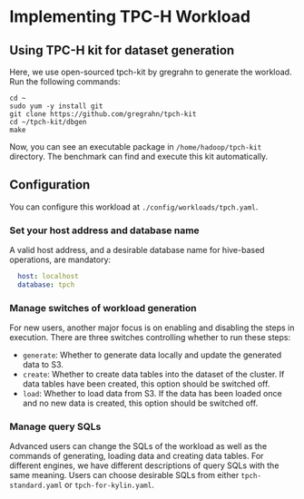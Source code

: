 # Implementing TPC-H Workload
## Using TPC-H kit for dataset generation
Here, we use open-sourced tpch-kit by gregrahn to generate the workload. Run the following commands:
```shell
cd ~
sudo yum -y install git
git clone https://github.com/gregrahn/tpch-kit
cd ~/tpch-kit/dbgen
make
```
Now, you can see an executable package in `/home/hadoop/tpch-kit` directory. The benchmark can find and execute this kit automatically.

## Configuration
You can configure this workload at `./config/workloads/tpch.yaml`.

### Set your host address and database name
A valid host address, and a desirable database name for hive-based operations, are mandatory:
```yaml
  host: localhost
  database: tpch
```

### Manage switches of workload generation
For new users, another major focus is on enabling and disabling the steps in execution. There are three switches controlling whether to run these steps:
- `generate`: Whether to generate data locally and update the generated data to S3.
- `create`: Whether to create data tables into the dataset of the cluster. If data tables have been created, this option should be switched off.
- `load`: Whether to load data from S3. If the data has been loaded once and no new data is created, this option should be switched off.

### Manage query SQLs
Advanced users can change the SQLs of the workload as well as the commands of generating, loading data and creating data tables. For different engines, we have different descriptions of query SQLs with the same meaning. Users can choose desirable SQLs from either `tpch-standard.yaml` or `tpch-for-kylin.yaml`.